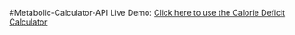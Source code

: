 #Metabolic-Calculator-API
Live Demo: [Click here to use the Calorie Deficit Calculator](https://metabolic-calculator-client.onrender.com)

